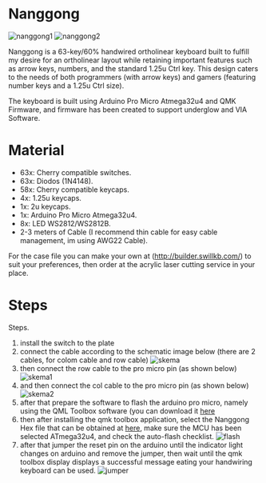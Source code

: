 # Nanggong
![nanggong1](https://github.com/SanmaLD/nanggong/assets/64263022/9edbd3ac-5dd5-47c5-85f2-c5192f3aced0)
![nanggong2](https://github.com/SanmaLD/nanggong/assets/64263022/4f8db130-d457-4eec-899d-e145f3addb18)


Nanggong is a 63-key/60% handwired ortholinear keyboard built to fulfill my desire for an ortholinear layout while retaining important features such as arrow keys, numbers, and the standard 1.25u Ctrl key. This design caters to the needs of both programmers (with arrow keys) and gamers (featuring number keys and a 1.25u Ctrl size).

The keyboard is built using Arduino Pro Micro Atmega32u4 and QMK Firmware, and firmware has been created to support underglow and VIA Software.

# Material
<ul>
<li>63x: Cherry compatible switches.</li>
<li>63x: Diodos (1N4148).</li>
<li>58x: Cherry compatible keycaps.</li>
<li>4x: 1.25u keycaps.</li>
<li>1x: 2u keycaps.</li>
<li>1x: Arduino Pro Micro Atmega32u4.</li>
<li>8x: LED WS2812/WS2812B.</li>
<li>2-3 meters of Cable (I recommend thin cable for easy cable management, im using AWG22 Cable).</li>
</ul>

For the case file you can make your own at (http://builder.swillkb.com/) to suit your preferences, then order at the acrylic laser cutting service in your place.

# Steps
Steps.
1. install the switch to the plate
2. connect the cable according to the schematic image below (there are 2 cables, for colom cable and row cable)
   ![skema](https://github.com/SanmaLD/nanggong/assets/64263022/b26b0f05-9515-426d-99f8-65e167c2a5df)
3. then connect the row cable to the pro micro pin (as shown below)
   ![skema1](https://github.com/SanmaLD/nanggong/assets/64263022/97492c07-4be4-468c-8fee-12c93c101b1e)
5. and then connect the col cable to the pro micro pin (as shown below)
   ![skema2](https://github.com/SanmaLD/nanggong/assets/64263022/a75fa834-a1bc-4708-b67a-6d5ed6196734)
6. after that prepare the software to flash the arduino pro micro, namely using the QML Toolbox software (you can download it <a href="https://github.com/qmk/qmk_toolbox/releases">here</a>
6. then after installing the qmk toolbox application, select the Nanggong Hex file that can be obtained at <a href="https://github.com/SanmaLD/nanggong/blob/9bf8f2b50f54f4ac732776bcba25513b4e876cad/nanggong_via.hex">here</a>, make sure the MCU has been selected ATmega32u4, and check the auto-flash checklist.
   ![flash](https://github.com/SanmaLD/nanggong/assets/64263022/898cb77b-54a9-43a0-ac19-753c601b15e9)
8. after that jumper the reset pin on the arduino until the indicator light changes on arduino and remove the jumper, then wait until the qmk toolbox display displays a successful message eating your handwiring keyboard can be used.
   ![jumper](https://github.com/SanmaLD/nanggong/assets/64263022/8dce04d2-1f30-44f9-bad0-5aceb3b6438a)
